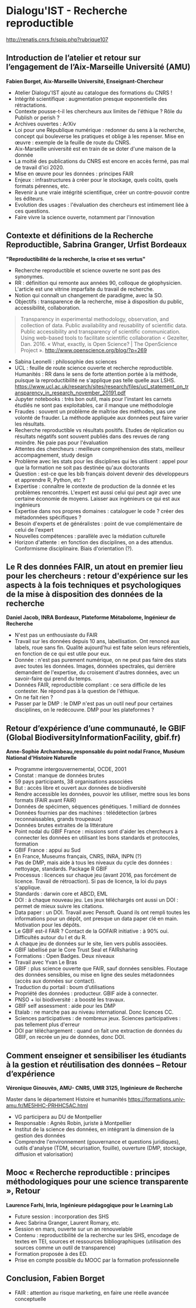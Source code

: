 # Dialogu'IST - Recherche reproductible
http://renatis.cnrs.fr/spip.php?rubrique107

## Introduction de l’atelier et retour sur l’engagement de l’Aix-Marseille Université (AMU)
**Fabien Borget, Aix-Marseille Université, Enseignant-Chercheur**

* Atelier Dialogu'IST ajouté au catalogue des formations du CNRS !
* Intégrité scientifique : augmentation presque exponentielle des rétractations.
* Contexte pousse-t-il les chercheurs aux limites de l'éthique ? Rôle du Publish or perish ?
* Archives ouvertes : ArXiv
* Loi pour une République numérique : redonner du sens à la recherche, concept qui bouleverse les pratiques et oblige à les repenser. Mise en œuvre : exemple de la feuille de route du CNRS.
* Aix-Marseille université est en train de se doter d'une maison de la donnée
* La moitié des publications du CNRS est encore en accès fermé, pas mal de travail d'ici 2020.
* Mise en œuvre pour les données : principes FAIR
* Enjeux : infrastructures à créer pour le stockage, quels coûts, quels formats pérennes, etc.
* Revenir à une vraie intégrité scientifique, créer un contre-pouvoir contre les éditeurs.
* Evolution des usages : l'évaluation des chercheurs est intimement liée à ces questions.
* Faire vivre la science ouverte, notamment par l'innovation


## Contexte et définitions de la Recherche Reproductible, Sabrina Granger, Urfist Bordeaux
**"Reproductibilité de la recherche, la crise et ses vertus"**

* Recherche reproductible et science ouverte ne sont pas des synonymes.
* RR : définition qui remonte aux années 90, colloque de géophysicien. L'article est une vitrine imparfaite du travail de recherche.
* Notion qui connaît un changement de paradigme, avec la SO.
* Objectifs : transparence de la recherche, mise à disposition du public, accessibilité, collaboration.

> Transparency in experimental methodology, observation, and collection of data.
> Public availability and reusability of scientific data.
> Public accessibility and transparency of scientific communication.
> Using web-based tools to facilitate scientific collaboration
< Gezelter, Dan. 2016. « What, exactly, is Open Science? | The OpenScience Project ». http://www.openscience.org/blog/?p=269

* Sabina Leonelli : philosophie des sciences
* UCL : feuille de route science ouverte et recherche reproductible. Humanités : RR dans le sens de forte attention portée à la méthode, puisque la reproductibilité ne s'applique pas telle quelle aux LSHS.
https://www.ucl.ac.uk/research/sites/research/files/ucl_statement_on_transparency_in_research_november_20191.pdf
* Jupyter notebooks : très bon outil, mais pour l'instant les carnets étudiés ne sont pas exploitables, car il manque une méthodologie
* Fraudes : souvent un problème de maîtrise des méthodes, pas une volonté de frauder. La méthode appliquée aux données peut faire varier les résultats.
* Recherche reproductible vs résultats positifs. Etudes de réplication ou résultats négatifs sont souvent publiés dans des revues de rang moindre. Ne paie pas pour l'évaluation
* Attentes des chercheurs : meilleure compréhension des stats, meilleur accompagnement, study design
* Problème avec les stats pour les disciplines qui les utilisent : appel pour que la formation ne soit pas destinée qu'aux doctorants
* Question : est-ce que les bib français doivent devenir des développeurs et apprendre R, Python, etc ?
* Expertise : connaître le contexte de production de la donnée et les problèmes rencontrés. L'expert est aussi celui qui peut agir avec une certaine économie de moyens. Laisser aux ingénieurs ce qui est aux ingénieurs
* Expertise dans nos propres domaines : cataloguer le code ? créer des métadonnées spécifiques ?
* Besoin d'experts et de généralistes : point de vue complémentaire de celui de l'expert
* Nouvelles compétences : parallèle avec la médiation culturelle
* Horizon d'attente : en fonction des disciplines, on a des attendus. Conformisme disciplinaire. Biais d'orientation (?).

## Le R des données FAIR, un atout en premier lieu pour les chercheurs : retour d'expérience sur les aspects à la fois techniques et psychologiques de la mise à disposition des données de la recherche  
**Daniel Jacob, INRA Bordeaux, Plateforme Métabolome, Ingénieur de Recherche**

* N'est pas un enthousiaste du FAIR
* Travail sur les données depuis 10 ans, labellisation. Ont renoncé aux labels, roue sans fin. Qualité aujourd'hui est faite selon leurs référentiels, en fonction de ce qui est utile pour eux.
* Donnée : n'est pas purement numérique, on ne peut pas faire des stats avec toutes les données. Images, données spectrales, qui derrière demandent de l'expertise, du croisement d'autres données, avec un savoir-faire qui prend du temps.
* Données FAIR, reproductible compliant : ce sera difficile de les contester. Ne répond pas à la question de l'éthique.
* On ne fait rien ?
* Passer par le DMP : le DMP n'est pas un outil neuf pour certaines disciplines, on le redécouvre. DMP pour les plateformes ?

## Retour d’expérience d’une communauté, le GBIF (Global BiodiversityInformationFacility, gbif.fr)
**Anne-Sophie Archambeau,responsable du point nodal France, Muséum National d'Histoire Naturelle**

* Programme intergouvernemental, OCDE, 2001
* Constat : manque de données brutes
* 59 pays participants, 38 organisations associées
* But : accès libre et ouvert aux données de biodiversité
* Rendre accessible les données, pouvoir les utiliser, mettre sous les bons formats (FAIR avant FAIR)
* Données de spécimen, séquences génétiques. 1 milliard de données
* Données fournies par des machines : télédétection (arbres reconnaissables, grands troupeaux)
* Données brutes extraites de la littérature
* Point nodal du GBIF France : missions sont d'aider les chercheurs à connecter les données en utilisant les bons standards et protocoles, formation
* GBIF France : appui au Sud
* En France, Museums français, CNRS, INRA, INPN (?)
* Pas de DMP, mais aide à tous les niveaux du cycle des données : nettoyage, standards. Package R GBIF
* Processus : licences sur chaque jeu (avant 2016, pas forcément de licence. Travail de rétroaction). Si pas de licence, la loi du pays s'applique.
* Standards : darwin core et ABCD, EML
* DOI : à chaque nouveau jeu. Les jeux téléchargés ont aussi un DOI : permet de mieux suivre les citations.
* Data paper : un DOI. Travail avec Pensoft. Quand ils ont rempli toutes les informations pour un dépôt, ont presque un data paper clé en main. Motivation pour les dépôts.
* Le GBIF est-il FAIR ? Contact de la GOFAIR initiative : à 90% oui. Difficultés autour du I et du R.
* A chaque jeu de données sur le site, lien vers publis associées.
* GBIF labellisé par le Core Trust Seal et FAIRsharing
* Formations : Open Badges. Deux niveaux
* Travail avec Yvan Le Bras
* GBIF : plus science ouverte que FAIR, sauf données sensibles. Floutage des données sensibles, ou mise en ligne des seules métadonnées (accès aux données sur contact).
* Traduction du portail : boum d’utilisations
* Propriété des données : producteur. GBIF aide à connecter.
* PNSO + loi biodiversité : a boosté les travaux.
* GBIF self assessment : aide pour les DMP
* Etalab : ne marche pas au niveau international. Donc licences CC.
* Sciences participatives : de nombreux jeux. Sciences participatives : pas tellement plus d'erreur
* DOI par téléchargement : quand on fait une extraction de données du GBIF, on recrée un jeu de données, donc DOI.

## Comment enseigner et sensibiliser les étudiants à la gestion et réutilisation des données – Retour d’expérience
**Véronique Ginouvès, AMU- CNRS, UMR 3125, Ingénieure de Recherche**

Master dans le département Histoire et humanités
https://formations.univ-amu.fr/ME5HHC-PRHHC5AC.html

* VG participera au DU de Montpellier
* Responsable : Agnès Robin, juriste à Montpellier
* Institut de la science des données, en intégrant la dimension de la gestion des données
* Comprendre l'environnement (gouvernance et questions juridiques), outils d'analyse (TDM, sécurisation, fouille), ouverture (DMP, stockage, diffusion et valorisation)

## Mooc « Recherche reproductible : principes méthodologiques pour une science transparente », Retour
**Laurence Farhi, Inria, Ingénieure pédagogique pour le Learning Lab**

* Future session : incorporation des SHS
* Avec Sabrina Granger, Laurent Romary, etc.
* Session en mars, ouverte sur un an renouvelable
* Contenu : reproductibilité de la recherche sur les SHS, encodage de textes en TEI, sources et ressources bibliographiques (utilisation des sources comme un outil de transparence)
* Formation proposée à des ED.
* Prise en compte possible du MOOC par la formation professionnelle

## Conclusion, Fabien Borget
* FAIR : attention au risque marketing, en faire une réelle avancée conceptuelle

